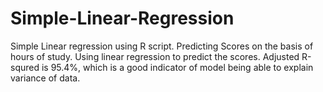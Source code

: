 # Simple-Linear-Regression
Simple Linear regression using R script. Predicting Scores on the basis of hours of study. Using linear regression to predict the scores. Adjusted R-squred is 95.4%, which is a good indicator of model being able to explain variance of data. 

